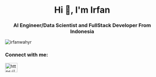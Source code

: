 <h1 align="center">Hi 👋, I'm Irfan</h1>
<h3 align="center">AI Engineer/Data Scientist and FullStack Developer From Indonesia</h3>

<p align="left"> <img src="https://komarev.com/ghpvc/?username=irfanwahyr&label=Profile%20views&color=0e75b6&style=flat" alt="irfanwahyr" /> </p>

<h3 align="left">Connect with me:</h3>
<p align="left">
<a href="https://www.linkedin.com/in/irfan-wahyu-ramadhani/" target="blank"><img align="center" src="https://raw.githubusercontent.com/rahuldkjain/github-profile-readme-generator/master/src/images/icons/Social/linked-in-alt.svg" alt="https://www.linkedin.com/in/irfan-wahyu-ramadhani/" height="30" width="40" /></a>
</p>
